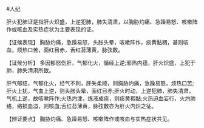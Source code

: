 #人纪

肝火犯肺证是指肝火炽盛，上逆犯肺，肺失清肃，以胸胁灼痛、急躁易怒、咳嗽阵作或咳血及实热症状为主要表现的证。

  【证候表现】
胸胁灼痛，急躁易怒，头胀头晕，咳嗽阵作，痰黄黏稠，甚则咳血，烦热口苦，面红目赤，舌红苔薄黄，脉弦数。

  【证候分析】
多因郁怒伤肝，气郁化火，循经上逆;邪热内蕴，肝火炽盛，上犯于肺，肺失清肃所致。

肝气郁结，气郁化火，经气不利，肝失柔顺，则胸胁灼痛，急躁易怒，烦热口苦;肝火上扰，气血上逆，则头胀头晕，面红目赤;肝火时动，上逆犯肺，肺失清肃，气机上逆，故咳嗽阵作;火热灼津，炼液成痰，则痰黄稠黏;火热迫血妄行，火灼肺络，络损血溢，则咳血;舌红苔薄黄，脉弦数亦为肝火内炽之征。

  【辨证要点】
胸胁灼痛、急躁易怒、咳嗽阵作或咳血与实热症状共见。